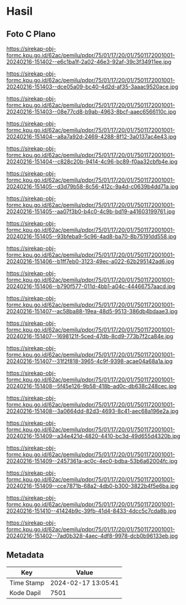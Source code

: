 # Hasil

## Foto C Plano

https://sirekap-obj-formc.kpu.go.id/62ac/pemilu/pdpr/75/01/17/20/01/7501172001001-20240216-151402--e6c1ba1f-2a02-46e3-92af-39c3f34911ee.jpg

https://sirekap-obj-formc.kpu.go.id/62ac/pemilu/pdpr/75/01/17/20/01/7501172001001-20240216-151403--dce05a09-bc40-4d2d-af35-3aaac9520ace.jpg

https://sirekap-obj-formc.kpu.go.id/62ac/pemilu/pdpr/75/01/17/20/01/7501172001001-20240216-151403--08e77cd8-b9ab-4963-8bcf-aaec6566110c.jpg

https://sirekap-obj-formc.kpu.go.id/62ac/pemilu/pdpr/75/01/17/20/01/7501172001001-20240216-151404--a8a7a92d-2469-4288-8f12-3a0137ac4e43.jpg

https://sirekap-obj-formc.kpu.go.id/62ac/pemilu/pdpr/75/01/17/20/01/7501172001001-20240216-151404--c828c20b-9414-4c96-bc89-f0aa32cbfb4e.jpg

https://sirekap-obj-formc.kpu.go.id/62ac/pemilu/pdpr/75/01/17/20/01/7501172001001-20240216-151405--d3d79b58-8c56-412c-9a4d-c0639b4dd71a.jpg

https://sirekap-obj-formc.kpu.go.id/62ac/pemilu/pdpr/75/01/17/20/01/7501172001001-20240216-151405--aa07f3b0-b4c0-4c9b-bd19-a41603199761.jpg

https://sirekap-obj-formc.kpu.go.id/62ac/pemilu/pdpr/75/01/17/20/01/7501172001001-20240216-151405--93bfeba9-5c96-4ad8-ba70-8b75191dd558.jpg

https://sirekap-obj-formc.kpu.go.id/62ac/pemilu/pdpr/75/01/17/20/01/7501172001001-20240216-151406--b1ff7eb0-3123-49ec-a022-62b295142ad6.jpg

https://sirekap-obj-formc.kpu.go.id/62ac/pemilu/pdpr/75/01/17/20/01/7501172001001-20240216-151406--b790f577-011d-4bb1-a04c-44466757aacd.jpg

https://sirekap-obj-formc.kpu.go.id/62ac/pemilu/pdpr/75/01/17/20/01/7501172001001-20240216-151407--ac58ba88-19ea-48d5-9513-386db4bdaae3.jpg

https://sirekap-obj-formc.kpu.go.id/62ac/pemilu/pdpr/75/01/17/20/01/7501172001001-20240216-151407--1698121f-5ced-47db-8cd9-773b7f2ca84e.jpg

https://sirekap-obj-formc.kpu.go.id/62ac/pemilu/pdpr/75/01/17/20/01/7501172001001-20240216-151407--31f2f818-3965-4c9f-9398-acae04a68a1a.jpg

https://sirekap-obj-formc.kpu.go.id/62ac/pemilu/pdpr/75/01/17/20/01/7501172001001-20240216-151408--5f45e126-9b58-418b-ad0c-db638c248cec.jpg

https://sirekap-obj-formc.kpu.go.id/62ac/pemilu/pdpr/75/01/17/20/01/7501172001001-20240216-151408--3a0664dd-82d3-4693-8c41-aec68a196e2a.jpg

https://sirekap-obj-formc.kpu.go.id/62ac/pemilu/pdpr/75/01/17/20/01/7501172001001-20240216-151409--a34e421d-4820-4410-bc3d-49d655d4320b.jpg

https://sirekap-obj-formc.kpu.go.id/62ac/pemilu/pdpr/75/01/17/20/01/7501172001001-20240216-151409--2457361a-ac0c-4ec0-bdba-53b6a62004fc.jpg

https://sirekap-obj-formc.kpu.go.id/62ac/pemilu/pdpr/75/01/17/20/01/7501172001001-20240216-151409--cce7871b-68a2-4db0-b300-3822b4f5e6ba.jpg

https://sirekap-obj-formc.kpu.go.id/62ac/pemilu/pdpr/75/01/17/20/01/7501172001001-20240216-151410--41424b9c-39fb-41d4-8433-4dcc5c7cda8b.jpg

https://sirekap-obj-formc.kpu.go.id/62ac/pemilu/pdpr/75/01/17/20/01/7501172001001-20240216-151402--7ad0b328-4aec-4df8-9978-dcb0b96133eb.jpg


## Metadata

| Key        | Value               |
| ---------- | ------------------- |
| Time Stamp | 2024-02-17 13:05:41 |
| Kode Dapil | 7501                |



